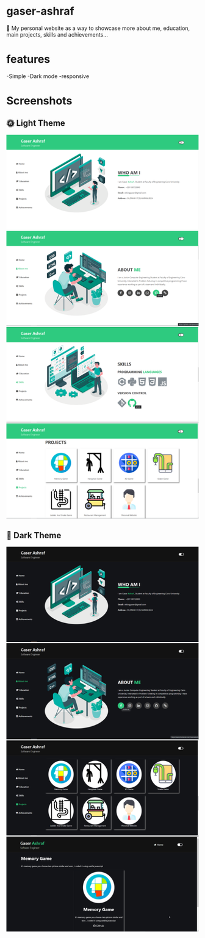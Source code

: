 # gaser-ashraf
🤵 My personal website as a way to showcase more about me, education, main projects, skills and achievements...
# features
-Simple
-Dark mode
-responsive


# Screenshots
## 🌞 Light Theme
![1](screen-shots/1.PNG)
![2](screen-shots/2.PNG)
![3](screen-shots/3.PNG)
![4](screen-shots/4.PNG)

## 🌙 Dark Theme
![1](screen-shots/1d.PNG)
![2](screen-shots/2d.PNG)
![4](screen-shots/4d.PNG)
![5](screen-shots/gif.gif)
